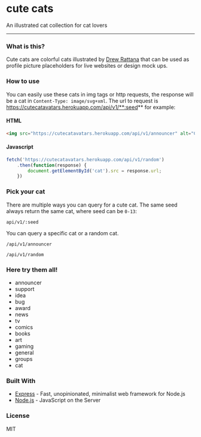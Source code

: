 # cute cats
An illustrated cat collection for cat lovers

---

### What is this?
Cute cats are colorful cats illustrated by [Drew Rattana](http://andrewrattana.com) that can be used as profile picture placeholders for live websites or design mock ups.

### How to use
You can easily use these cats in img tags or http requests, the response will be a cat in `Content-Type: image/svg+xml`. The url to request is https://cutecatavatars.herokuapp.com/api/v1/**:seed** for example:
#### HTML
```html
<img src="https://cutecatavatars.herokuapp.com/api/v1/announcer" alt="Cute announcer cat">
```
#### Javascript
```javascript
fetch('https://cutecatavatars.herokuapp.com/api/v1/random')
    .then(function(response) {
        document.getElementById('cat').src = response.url;
    })
```

### Pick your cat
There are multiple ways you can query for a cute cat.
The same seed always return the same cat, where seed can be `0-13`:
```
api/v1/:seed
```
You can query a specific cat or a random cat.
```
/api/v1/announcer
```
```
/api/v1/random
```
### Here try them all!
* announcer
* support
* idea
* bug
* award
* news
* tv
* comics
* books
* art
* gaming
* general
* groups
* cat

### Built With
* [Express](https://expressjs.com/) - Fast, unopinionated, minimalist web framework for Node.js
* [Node.js](https://nodejs.org/en/) - JavaScript on the Server

### License
MIT
